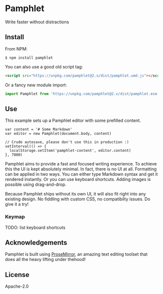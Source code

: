 # Pamphlet

Write faster without distractions

## Install

From NPM:

```
$ npm install pamphlet
```

You can also use a good old script tag:

```html
<script src="https://unpkg.com/pamphlet@2.x/dist/pamphlet.umd.js"></script>
```

Or a fancy new module import:

```js
import Pamphlet from 'https://unpkg.com/pamphlet@2.x/dist/pamphlet.esm.js'
```

## Use

This example sets up a Pamphlet editor with some prefilled content.

```
var content = '# Some Markdown'
var editor = new Pamphlet(document.body, content)

// Crude autosave, please don't use this in production :)
setInterval(() => {
  localStorage.setItem('pamphlet-content', editor.content)
}, 7000)
```

Pamphlet aims to provide a fast and focused writing experience. To achieve this the UI is kept absolutely minimal. In fact, there is no UI at all. Formatting can be applied in two ways. You can either type Markdown syntax and get it rendered instantly. Or you can use keyboard shortcuts. Adding images is possible using drag-and-drop.

Because Pamphlet ships without its own UI, it will also fit right into any existing design. No fiddling with custom CSS, no compatibilty issues. Do give it a try!

### Keymap

TODO: list keyboard shortcuts

## Acknowledgements

Pamphlet is built using [ProseMirror](https://prosemirror.net), an amazing text editing toolset that does all the heavy lifting under thehood!

## License

Apache-2.0
